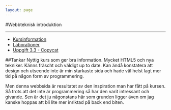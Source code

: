 ```yaml
---
layout: page 
---
```


#Webbteknisk introduktion 

---

- [Kursinformation](https://coursepress.lnu.se/kurs/webbteknisk-introduktion/)
- [Laborationer](https://github.com/rk222ev/1ik415-rk222ev-laborationer)
- [Uppgift 3.3 - Copycat](https://github.com/rk222ev/1ik415-Uppgift-3-3)

##Tankar
Nyttig kurs som ger bra information. Mycket HTML5 och nya tekniker. Känns fräscht och väldigt up to date.
Kan ändå konstatera att design och utseende inte är min starkaste sida och hade väl helst lagt mer tid
på någon form av programmering.

Men denna webbsida är resultatet av den inspiration man har fått på kursen. Så trots att det inte är 
programmering så har den varit intressant och givande. Sen är det ju någonstans här som grunden ligger
även om jag kanske hoppas att bli lite mer inriktad på back end biten.
